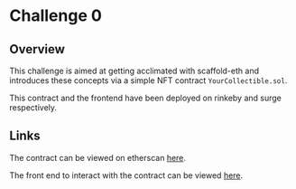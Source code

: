 # Challenge 0

## Overview  

This challenge is aimed at getting acclimated with scaffold-eth and introduces these concepts via a simple NFT contract `YourCollectible.sol`.

This contract and the frontend have been deployed on rinkeby and surge respectively.

## Links

The contract can be viewed on etherscan [here](https://rinkeby.etherscan.io/address/0x889C100cD9a0b043eB810eB5ac9401c21E725CaE).

The front end to interact with the contract can be viewed [here](https://challenge0speedruneth.surge.sh/).

